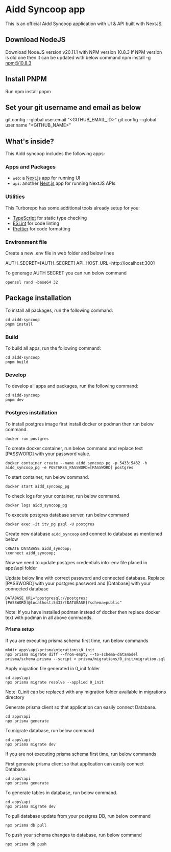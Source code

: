 # Aidd Syncoop app

This is an official Aidd Syncoop application with UI & API built with NextJS.

## Download NodeJS
Download NodeJS version v20.11.1 with NPM version 10.8.3
If NPM version is old one then it can be updated with below command
npm install -g npm@10.8.3

## Install PNPM
Run npm install pnpm

## Set your git username and email as below
git config --global user.email "<GITHUB_EMAIL_ID>"
git config --global user.name "<GITHUB_NAME>"

## What's inside?

This Aidd syncoop includes the following apps:

### Apps and Packages

- `web`: a [Next.js](https://nextjs.org/) app for running UI
- `api`: another [Next.js](https://nextjs.org/) app for running NextJS APIs

### Utilities

This Turborepo has some additional tools already setup for you:

- [TypeScript](https://www.typescriptlang.org/) for static type checking
- [ESLint](https://eslint.org/) for code linting
- [Prettier](https://prettier.io) for code formatting

### Environment file

Create a new .env file in web folder and below lines

AUTH_SECRET=[AUTH_SECRET]
API_HOST_URL=http://localhost:3001

To generage AUTH SECRET you can run below command
```
openssl rand -base64 32
```

## Package installation

To install all packages, run the following command:

```
cd aidd-syncoop
pnpm install
```

### Build

To build all apps, run the following command:

```
cd aidd-syncoop
pnpm build
```

### Develop

To develop all apps and packages, run the following command:

```
cd aidd-syncoop
pnpm dev
```

### Postgres installation

To install postgres image first install docker or podman then run below command.
```
docker run postgres
```

To create docker container, run below command and replace text [PASSWORD] with your password value.

```
docker container create --name aidd_syncoop_pg -p 5433:5432 -h aidd_syncoop_pg -e POSTGRES_PASSWORD=[PASSWORD] postgres
```

To start container, run below command.

```
docker start aidd_syncoop_pg
```

To check logs for your container, run below command.

```
docker logs aidd_syncoop_pg
```

To execute postgres database server, run below command

```
docker exec -it itv_pg psql -U postgres
```

Create new database `aidd_syncoop` and connect to database as mentioned below

```
CREATE DATABASE aidd_syncoop;
\connect aidd_syncoop;
```

Now we need to update postgres credentials into .env file placed in apps\api folder

Update below line with correct password and connected database.
Replace [PASSWORD] with your postgres password and [Database] with your connected database

```
DATABASE_URL="postgresql://postgres:[PASSWORD]@localhost:5433/[DATABASE]?schema=public"
```

Note: If you have installed podman instead of docker then replace docker text with podman in all above commands.


#### Prisma setup

If you are executing prisma schema first time, run below commands

```
mkdir apps\api\prisma\migrations\0_init
npx prisma migrate diff --from-empty --to-schema-datamodel prisma/schema.prisma --script > prisma/migrations/0_init/migration.sql
```

Apply migration file generated in 0_init folder

```
cd apps\api
npx prisma migrate resolve --applied 0_init
```
Note: 0_init can be replaced with any migration folder available in migrations directory


Generate prisma client so that application can easily connect Database.

```
cd apps\api
npx prisma generate
```

To migrate database, run below command

```
cd apps\api
npx prisma migrate dev
```


If you are not executing prisma schema first time, run below commands

First generate prisma client so that application can easily connect Database.

```
cd apps\api
npx prisma generate
```

To generate tables in database, run below command.

```
cd apps\api
npx prisma migrate dev
```

To pull database update from your postgres DB, run below command

```
npx prisma db pull
```

To push your schema changes to database, run below command

```
npx prisma db push
```
